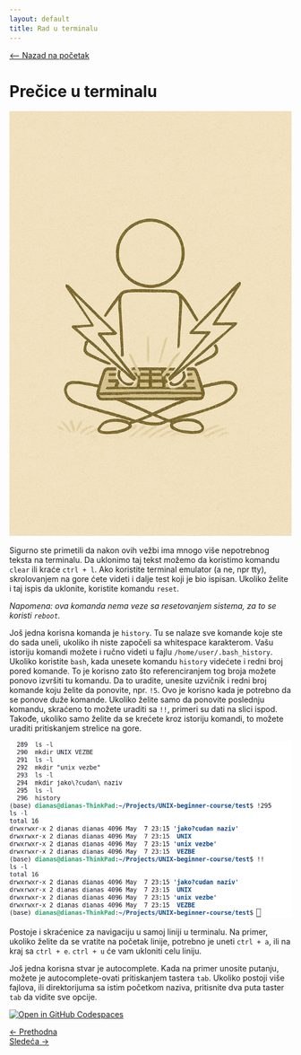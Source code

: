 ```yaml
---
layout: default
title: Rad u terminalu
---
```


<link rel="stylesheet" href="/UNIX-beginner-course/assets/css/custom.css">

<script async src="https://www.googletagmanager.com/gtag/js?id=G-XXXXXXXXXX"></script>
<script>
  window.dataLayer = window.dataLayer || [];
  function gtag(){dataLayer.push(arguments);}
  gtag('js', new Date());
  gtag('config', 'G-Q6NY1G1P9S');
</script>
<script defer data-domain="dianasantavec.github.io/unix-beginner-course" src="https://plausible.io/js/script.outbound-links.tagged-events.js"></script>

<div style="margin-bottom: 1em;">
  <a href="/UNIX-beginner-course/" class="button-nav">⟵ Nazad na početak</a>
</div>

# Prečice u terminalu

![Brza navigacija figura](../assets/diagrams/fast_terminal_navigation_figure.png)

Sigurno ste primetili da nakon ovih vežbi ima mnogo više nepotrebnog teksta na terminalu. Da uklonimo taj tekst možemo da koristimo komandu `clear` ili kraće `ctrl + l`. Ako koristite terminal emulator (a ne, npr tty), skrolovanjem na gore ćete videti i dalje test koji je bio ispisan. Ukoliko želite i taj ispis da uklonite, koristite komandu `reset`. 

*Napomena: ova komanda nema veze sa resetovanjem sistema, za to se koristi `reboot`.*

Još jedna korisna komanda je `history`. Tu se nalaze sve komande koje ste do sada uneli, ukoliko ih niste započeli sa whitespace karakterom. Vašu istoriju komandi možete i ručno videti u fajlu `/home/user/.bash_history`. 
Ukoliko koristite `bash`, kada unesete komandu `history` videćete i redni broj pored komande. To je korisno zato što referenciranjem tog broja možete ponovo izvršiti tu komandu. Da to uradite, unesite uzvičnik i redni broj komande koju želite da ponovite, npr. `!5`. Ovo je korisno kada je potrebno da se ponove duže komande. Ukoliko želite samo da ponovite poslednju komandu, skraćeno to možete uraditi sa `!!`, primeri su dati na slici ispod. Takođe, ukoliko samo želite da se krećete kroz istoriju komandi, to možete uraditi pritiskanjem strelice na gore.

![History](../assets/diagrams/history.png)

Postoje i skraćenice za navigaciju u samoj liniji u terminalu. Na primer, ukoliko želite da se vratite na početak linije, potrebno je uneti `ctrl + a`, ili na kraj sa `ctrl + e`. `ctrl + u` će vam ukloniti celu liniju. 

Još jedna korisna stvar je autocomplete. Kada na primer unosite putanju, možete je autocomplete-ovati pritiskanjem tastera `tab`. Ukoliko postoji više fajlova, ili direktorijuma sa istim početkom naziva, pritisnite dva puta taster `tab` da vidite sve opcije.

[![Open in GitHub Codespaces](https://github.com/codespaces/badge.svg)](https://github.com/codespaces/new/?repo=dianasantavec/UNIX-beginner-course&devcontainer_path=.devcontainer/devcontainer.json)

<div class="nav-buttons-wrapper">
  <div class="nav-left">
    <a href="2_8-vezbe.html" class="button-nav">← Prethodna</a>
  </div>
  <div class="nav-right">
    <a href="3_2-man.html" class="button-nav">Sledeća →</a>
  </div>
</div>
